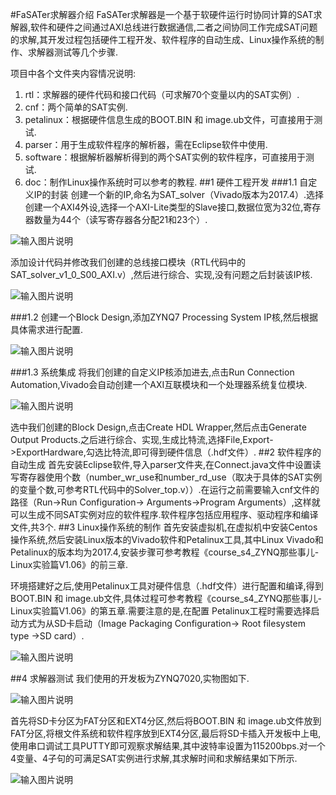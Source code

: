 #FaSATer求解器介绍
FaSATer求解器是一个基于软硬件运行时协同计算的SAT求解器,软件和硬件之间通过AXI总线进行数据通信,二者之间协同工作完成SAT问题的求解,其开发过程包括硬件工程开发、软件程序的自动生成、Linux操作系统的制作、求解器测试等几个步骤.  

项目中各个文件夹内容情况说明:
1. rtl：求解器的硬件代码和接口代码（可求解70个变量以内的SAT实例）.
2. cnf：两个简单的SAT实例.
3. petalinux：根据硬件信息生成的BOOT.BIN 和 image.ub文件，可直接用于测试.
4. parser：用于生成软件程序的解析器，需在Eclipse软件中使用.
5. software：根据解析器解析得到的两个SAT实例的软件程序，可直接用于测试.
6. doc：制作Linux操作系统时可以参考的教程.
##1 硬件工程开发
###1.1 自定义IP的封装
创建一个新的IP,命名为SAT_solver（Vivado版本为2017.4）.选择创建一个AXI4外设,选择一个AXI-Lite类型的Slave接口,数据位宽为32位,寄存器数量为44个（读写寄存器各分配21和23个）.

![输入图片说明](https://foruda.gitee.com/images/1670221770645639310/bc0bf3bc_10890357.jpeg "1.jpg")

添加设计代码并修改我们创建的总线接口模块（RTL代码中的SAT_solver_v1_0_S00_AXI.v）,然后进行综合、实现,没有问题之后封装该IP核.

![输入图片说明](https://foruda.gitee.com/images/1670221825088966293/5cbe2aad_10890357.jpeg "2.jpg")

###1.2 创建一个Block Design,添加ZYNQ7 Processing System IP核,然后根据具体需求进行配置.

![输入图片说明](https://foruda.gitee.com/images/1670221849651403109/05fbcdb6_10890357.jpeg "3.jpg")

###1.3 系统集成
将我们创建的自定义IP核添加进去,点击Run Connection Automation,Vivado会自动创建一个AXI互联模块和一个处理器系统复位模块.

![输入图片说明](https://foruda.gitee.com/images/1670221867984342089/07c11c96_10890357.jpeg "4.jpg")

选中我们创建的Block Design,点击Create HDL Wrapper,然后点击Generate Output Products.之后进行综合、实现,生成比特流,选择File,Export->ExportHardware,勾选比特流,即可得到硬件信息（.hdf文件）.
##2 软件程序的自动生成
首先安装Eclipse软件,导入parser文件夹,在Connect.java文件中设置读写寄存器使用个数（number_wr_use和number_rd_use（取决于具体的SAT实例的变量个数,可参考RTL代码中的Solver_top.v））.在运行之前需要输入cnf文件的路径（Run->Run Configuration-> Arguments->Program Arguments）,这样就可以生成不同SAT实例对应的软件程序.软件程序包括应用程序、驱动程序和编译文件,共3个.
##3 Linux操作系统的制作
首先安装虚拟机,在虚拟机中安装Centos操作系统,然后安装Linux版本的Vivado软件和Petalinux工具,其中Linux Vivado和Petalinux的版本均为2017.4,安装步骤可参考教程《course_s4_ZYNQ那些事儿-Linux实验篇V1.06》的前三章.  

环境搭建好之后,使用Petalinux工具对硬件信息（.hdf文件）进行配置和编译,得到BOOT.BIN 和 image.ub文件,具体过程可参考教程《course_s4_ZYNQ那些事儿-Linux实验篇V1.06》的第五章.需要注意的是,在配置 Petalinux工程时需要选择启动方式为从SD卡启动（Image Packaging Configuration-> Root filesystem type ->SD card）.

![输入图片说明](https://foruda.gitee.com/images/1670221891533978926/3cab3cd0_10890357.jpeg "5.jpg")

##4 求解器测试
我们使用的开发板为ZYNQ7020,实物图如下.

![输入图片说明](https://foruda.gitee.com/images/1670221915560607265/c016b4c4_10890357.jpeg "6.jpg")

首先将SD卡分区为FAT分区和EXT4分区,然后将BOOT.BIN 和 image.ub文件放到FAT分区,将根文件系统和软件程序放到EXT4分区,最后将SD卡插入开发板中上电,使用串口调试工具PUTTY即可观察求解结果,其中波特率设置为115200bps.对一个4变量、4子句的可满足SAT实例进行求解,其求解时间和求解结果如下所示.

![输入图片说明](https://foruda.gitee.com/images/1670221936608607324/e27b3fb0_10890357.jpeg "7.jpg")






